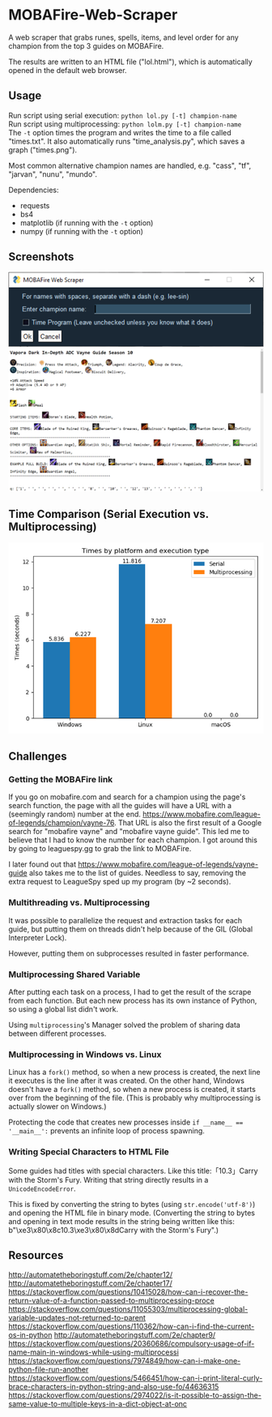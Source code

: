 # MOBAFire-Web-Scraper
A web scraper that grabs runes, spells, items, and level order for any champion from the top 3 guides on MOBAFire.

The results are written to an HTML file ("lol.html"), which is automatically opened in the default web browser.

## Usage
Run script using serial execution: `python lol.py [-t] champion-name`  
Run script using multiprocessing: `python lolm.py [-t] champion-name`  
The `-t` option times the program and writes the time to a file called "times.txt". It also automatically runs "time_analysis.py", which saves a graph ("times.png").

Most common alternative champion names are handled, e.g. "cass", "tf", "jarvan", "nunu", "mundo".

Dependencies:
- requests
- bs4
- matplotlib (if running with the `-t` option)
- numpy (if running with the `-t` option)

## Screenshots
![](pictures/gui.png)
![](pictures/lol.png)

## Time Comparison (Serial Execution vs. Multiprocessing)

![](pictures/times.png)

## Challenges
### Getting the MOBAFire link
If you go on mobafire.com and search for a champion using the page's search function, the page with all the guides will have a URL with a (seemingly random) number at the end. https://www.mobafire.com/league-of-legends/champion/vayne-76. That URL is also the first result of a Google search for "mobafire vayne" and "mobafire vayne guide". This led me to believe that I had to know the number for each champion. I got around this by going to leaguespy.gg to grab the link to MOBAFire.

I later found out that https://www.mobafire.com/league-of-legends/vayne-guide also takes me to the list of guides. Needless to say, removing the extra request to LeagueSpy sped up my program (by ~2 seconds).

### Multithreading vs. Multiprocessing
It was possible to parallelize the request and extraction tasks for each guide, but putting them on threads didn't help because of the GIL (Global Interpreter Lock).

However, putting them on subprocesses resulted in faster performance.

### Multiprocessing Shared Variable
After putting each task on a process, I had to get the result of the scrape from each function. But each new process has its own instance of Python, so using a global list didn't work.

Using `multiprocessing`'s Manager solved the problem of sharing data between different processes.

### Multiprocessing in Windows vs. Linux
Linux has a `fork()` method, so when a new process is created, the next line it executes is the line after it was created. On the other hand, Windows doesn't have a `fork()` method, so when a new process is created, it starts over from the beginning of the file. (This is probably why multiprocessing is actually slower on Windows.)

Protecting the code that creates new processes inside `if __name__ == '__main__':` prevents an infinite loop of process spawning.

### Writing Special Characters to HTML File
Some guides had titles with special characters. Like this title:「10.3」Carry with the Storm's Fury. Writing that string directly results in a `UnicodeEncodeError`.

This is fixed by converting the string to bytes (using `str.encode('utf-8')`) and opening the HTML file in binary mode.
(Converting the string to bytes and opening in text mode results in the string being written like this: b"\xe3\x80\x8c10.3\xe3\x80\x8dCarry with the Storm's Fury".)

## Resources
http://automatetheboringstuff.com/2e/chapter12/  
http://automatetheboringstuff.com/2e/chapter17/  
https://stackoverflow.com/questions/10415028/how-can-i-recover-the-return-value-of-a-function-passed-to-multiprocessing-proce  
https://stackoverflow.com/questions/11055303/multiprocessing-global-variable-updates-not-returned-to-parent
https://stackoverflow.com/questions/110362/how-can-i-find-the-current-os-in-python
http://automatetheboringstuff.com/2e/chapter9/  
https://stackoverflow.com/questions/20360686/compulsory-usage-of-if-name-main-in-windows-while-using-multiprocessi  
https://stackoverflow.com/questions/7974849/how-can-i-make-one-python-file-run-another  
https://stackoverflow.com/questions/5466451/how-can-i-print-literal-curly-brace-characters-in-python-string-and-also-use-fo/44636315  
https://stackoverflow.com/questions/2974022/is-it-possible-to-assign-the-same-value-to-multiple-keys-in-a-dict-object-at-onc

